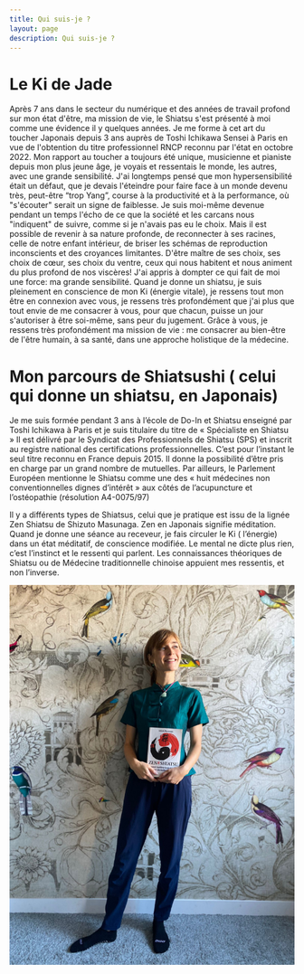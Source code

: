 ```yaml
---
title: Qui suis-je ?
layout: page
description: Qui suis-je ?
---
```


# Le Ki de Jade

Après 7 ans dans le secteur du numérique et des années de travail profond sur mon état d'être, ma mission de vie, le Shiatsu s'est présenté à moi comme une évidence il y quelques années. Je me forme à cet art du toucher Japonais depuis 3 ans auprès de Toshi Ichikawa Sensei à Paris en vue de l'obtention du titre professionnel RNCP reconnu par l'état en octobre 2022.
Mon rapport au toucher a toujours été unique, musicienne et pianiste depuis mon plus jeune âge, je voyais et ressentais le monde, les autres, avec une grande sensibilité. 
J'ai longtemps pensé que mon hypersensibilité  était un défaut, que je devais l'éteindre pour faire face à un monde devenu très, peut-être “trop Yang”, course à la productivité et à la performance, où "s'écouter" serait un signe de faiblesse.
Je suis moi-même devenue pendant un temps l'écho de ce que la société et les carcans nous "indiquent" de suivre, comme si je n'avais pas eu le choix.
Mais il est possible de revenir à sa nature profonde, de reconnecter à ses racines, celle de notre enfant intérieur, de briser les schémas de reproduction inconscients et des croyances limitantes. D'être maître de ses choix, ses choix de cœur, ses choix du ventre, ceux qui nous habitent et nous animent du plus profond de nos viscères!
J'ai appris à dompter ce qui fait de moi une force: ma grande sensibilité. Quand je donne un shiatsu, je suis pleinement en conscience de mon Ki (énergie vitale), je ressens tout mon être en connexion avec vous,  je ressens très profondément que j'ai plus que tout envie de me consacrer à vous, pour que chacun, puisse un jour s'autoriser à être soi-même, sans peur du jugement. 
Grâce à vous, je ressens très profondément ma mission de vie : me consacrer au bien-être de l'être humain, à sa santé, dans une approche holistique de la médecine.


# Mon parcours de Shiatsushi ( celui qui donne un shiatsu, en Japonais) 

Je me suis formée pendant 3 ans à l’école de Do-In et Shiatsu enseigné par Toshi Ichikawa à Paris et je suis titulaire du titre de « Spécialiste en Shiatsu » Il est délivré par le Syndicat des Professionnels de Shiatsu (SPS) et inscrit au registre national des certifications professionnelles. C’est pour l’instant le seul titre reconnu en France depuis 2015. Il donne la possibilité d’être pris en charge par un grand nombre de mutuelles. Par ailleurs, le Parlement Européen mentionne le Shiatsu comme une des « huit médecines non conventionnelles dignes d’intérêt » aux côtés de l’acupuncture et l’ostéopathie (résolution A4-0075/97)

Il y a différents types de Shiatsus, celui que je pratique est issu de la lignée Zen Shiatsu de Shizuto Masunaga. Zen en Japonais signifie méditation. Quand je donne une séance au receveur, je fais circuler le Ki ( l’énergie) dans un état méditatif, de conscience modifiée. Le mental ne dicte plus rien, c’est l’instinct et le ressenti qui parlent. Les connaissances théoriques de Shiatsu ou de Médecine traditionnelle chinoise appuient mes ressentis, et non l’inverse. 


![Jade](/images/jade.jpg)

